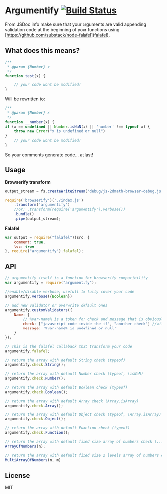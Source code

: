 # Argumentify [![Build Status](https://secure.travis-ci.org/llafuente/argumentify.png?branch=master)](http://travis-ci.org/llafuente/argumentify)

From JSDoc info make sure that your arguments are valid appending validation code at the beginning of your functions using [https://github.com/substack/node-falafel](falafel).

## What does this means?

```js
/**
 * @param {Number} x
 */
function test(x) {

    // your code wont be modified!
}
```

Will be rewritten to:

```js
/**
 * @param {Number} x
 */
function __number(x) {
if (x == undefined || Number.isNaN(x) || 'number' !== typeof x) {
    throw new Error("x is undefined or null")
}
    // your code wont be modified!
}
```

So your comments generate code... at last!


## Usage

**Browserify transform**

```js
output_stream = fs.createWriteStream('debug/js-2dmath-browser-debug.js');

require('browserify')('./index.js')
    .transform('argumentify')
    //or: .transform(require('argumentify').verbose())
    .bundle()
    .pipe(output_stream);
```

**Falafel**

```js
var output = require("falafel")(src, {
    comment: true,
    loc: true
}, require("argumentify").falafel);
```

## API


```js
// argumentify itself is a function for browserify compatibility
var argumentify = require("argumentify");

//enable/disable verbose, usefull to fully cover your code
argumentify.verbose({Boolean})

// add new validator or overwrite default ones
argumentify.customValidators({
    Name: {
        // %var-name% is a token for check and message that is obviously... the name of the argument!
        check: ["javascript code inside the if", "another check"] //will be joined with OR!
        message: '%var-name% is undefined or null'
    }
});

// This is the falafel callaback that transform your code
argumentify.falafel;

// return the array with default String check (typeof)
argumentify.check.String();

// return the array with default Number check (typeof, !isNaN)
argumentify.check.Number();

// return the array with default Boolean check (typeof)
argumentify.check.Boolean();

// return the array with default Array check (Array.isArray)
argumentify.check.Array();

// return the array with default Object check (typeof, !Array.isArray)
argumentify.check.Object();

// return the array with default Function check (typeof)
argumentify.check.Function();

// return the array with default fixed size array of numbers check (...)
ArrayOfNumbers(n);

// return the array with default fixed size 2 levels array of numbers check (...)
MultiArrayOfNumbers(n, m)

```

## License

MIT